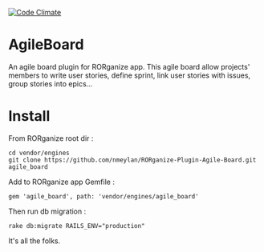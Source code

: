 [![Code Climate](https://codeclimate.com/github/nmeylan/RORganize-Plugin-Agile-Board/badges/gpa.svg)](https://codeclimate.com/github/nmeylan/RORganize-Plugin-Agile-Board)
# AgileBoard
An agile board plugin for RORganize app.
This agile board allow projects' members to write user stories, define sprint, link user stories with issues, group stories into epics...

# Install

From RORganize root dir :

    cd vendor/engines
    git clone https://github.com/nmeylan/RORganize-Plugin-Agile-Board.git agile_board

Add to RORganize app Gemfile :
    
    gem 'agile_board', path: 'vendor/engines/agile_board'
    
Then run db migration :

    rake db:migrate RAILS_ENV="production"
    
It's all the folks.
